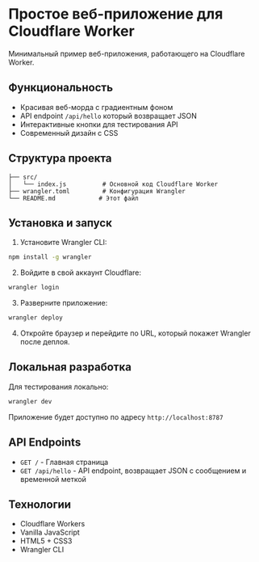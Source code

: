 # Простое веб-приложение для Cloudflare Worker

Минимальный пример веб-приложения, работающего на Cloudflare Worker.

## Функциональность

- Красивая веб-морда с градиентным фоном
- API endpoint `/api/hello` который возвращает JSON
- Интерактивные кнопки для тестирования API
- Современный дизайн с CSS

## Структура проекта

```
├── src/
│   └── index.js          # Основной код Cloudflare Worker
├── wrangler.toml         # Конфигурация Wrangler
└── README.md            # Этот файл
```

## Установка и запуск

1. Установите Wrangler CLI:
```bash
npm install -g wrangler
```

2. Войдите в свой аккаунт Cloudflare:
```bash
wrangler login
```

3. Разверните приложение:
```bash
wrangler deploy
```

4. Откройте браузер и перейдите по URL, который покажет Wrangler после деплоя.

## Локальная разработка

Для тестирования локально:

```bash
wrangler dev
```

Приложение будет доступно по адресу `http://localhost:8787`

## API Endpoints

- `GET /` - Главная страница
- `GET /api/hello` - API endpoint, возвращает JSON с сообщением и временной меткой

## Технологии

- Cloudflare Workers
- Vanilla JavaScript
- HTML5 + CSS3
- Wrangler CLI